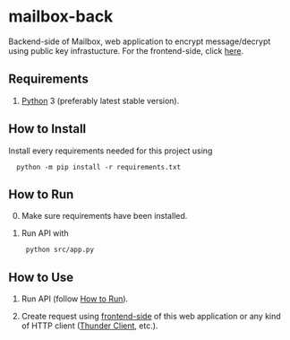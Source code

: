# mailbox-back

Backend-side of Mailbox, web application to encrypt message/decrypt using public key infrastucture. For the frontend-side, click [here](https://github.com/izharul-haq/mailbox-front).

## Requirements

1. [Python](https://www.python.org/) 3 (preferably latest stable version).

## How to Install

Install every requirements needed for this project using

      python -m pip install -r requirements.txt

## How to Run

0. Make sure requirements have been installed.

1. Run API with

        python src/app.py

## How to Use

1. Run API (follow [How to Run](#how-to-run)).

2. Create request using [frontend-side](https://github.com/izharul-haq/mailbox-front) of this web application or any kind of HTTP client ([Thunder Client](https://www.thunderclient.io/), etc.).
